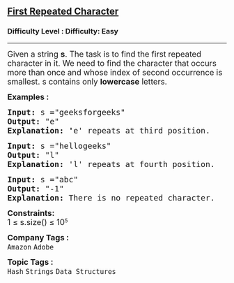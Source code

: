 <h2><a href="https://www.geeksforgeeks.org/problems/find-first-repeated-character4108/1?page=1&category=Strings&difficulty=Basic&sortBy=submissions">First Repeated Character</a></h2><h3>Difficulty Level : Difficulty: Easy</h3><hr><div class="problems_problem_content__Xm_eO"><p><span style="font-size: 18px;">Given a string <strong>s</strong>. The task is to find the first repeated character in it. We need to find the character that occurs more than once and whose index of second occurrence is smallest. s contains only <strong>lowercase</strong> letters.</span></p>
<p><span style="font-size: 18px;"><strong>Examples :</strong></span></p>
<pre><span style="font-size: 18px;"><strong>Input:</strong> s ="geeksforgeeks"
<strong>Output:</strong> "e"
<strong>Explanation: '</strong>e' repeats at third position.</span></pre>
<pre><span style="font-size: 18px;"><strong>Input:</strong> s ="hellogeeks"</span><span style="font-size: 18px;">
<strong>Output:</strong> "l"
<strong>Explanation: </strong>'l' repeats at fourth position.</span></pre>
<pre><span style="font-size: 18px;"><strong>Input:</strong> s ="abc"</span><span style="font-size: 18px;">
<strong>Output:</strong> "-1"
<strong>Explanation: </strong>There is no repeated character.</span></pre>
<p><strong style="font-size: 18px;">Constraints:</strong><br style="font-size: 18px;"><span style="font-size: 18px;">1 ≤ s.size() ≤ 10</span><sup>5</sup></p></div><p><span style=font-size:18px><strong>Company Tags : </strong><br><code>Amazon</code>&nbsp;<code>Adobe</code>&nbsp;<br><p><span style=font-size:18px><strong>Topic Tags : </strong><br><code>Hash</code>&nbsp;<code>Strings</code>&nbsp;<code>Data Structures</code>&nbsp;